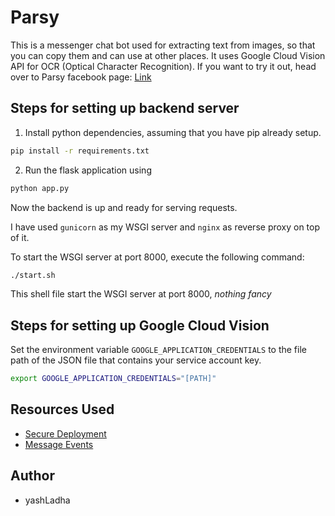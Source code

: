 # Parsy

This is a messenger chat bot used for extracting text from images, so that you can copy them and can use at other places. It uses Google Cloud Vision
API for OCR (Optical Character Recognition). If you want to try it out, head over to Parsy facebook page: [Link](m.me/894199580971244)

## Steps for setting up backend server
1. Install python dependencies, assuming that you have pip already setup.
```bash
pip install -r requirements.txt
```
2. Run the flask application using
```bash
python app.py
```
Now the backend is up and ready for serving requests.

I have used `gunicorn` as my WSGI server and `nginx` as reverse proxy on top of it.

To start the WSGI server at port 8000, execute the following command:
```bash
./start.sh
``` 
This shell file start the WSGI server at port 8000, *nothing fancy*

## Steps for setting up Google Cloud Vision
Set the environment variable `GOOGLE_APPLICATION_CREDENTIALS` to the file path of the JSON file that contains your service account key.
```bash
export GOOGLE_APPLICATION_CREDENTIALS="[PATH]"
```

## Resources Used
* [Secure Deployment](https://medium.com/@samuel.ngigi/deploying-python-flask-to-aws-and-installing-ssl-1216b41f8511)
* [Message Events](https://developers.facebook.com/docs/messenger-platform/reference/webhook-events/messages)

## Author
* yashLadha